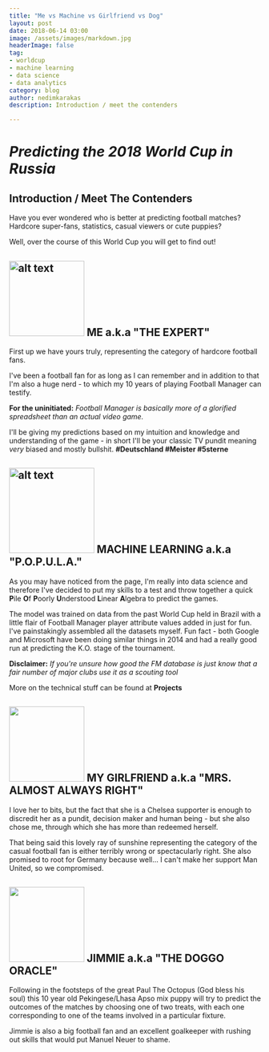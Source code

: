 ```yaml
---
title: "Me vs Machine vs Girlfriend vs Dog"
layout: post
date: 2018-06-14 03:00
image: /assets/images/markdown.jpg
headerImage: false
tag:
- worldcup
- machine learning
- data science 
- data analytics
category: blog
author: nedimkarakas
description: Introduction / meet the contenders

---
```




# *Predicting the 2018 World Cup in Russia*

## Introduction / Meet The Contenders 

Have you ever wondered who is better at predicting football matches? 
Hardcore super-fans, statistics, casual viewers or cute puppies? 

Well, over the course of this World Cup you will get to find out! 


## <img src="https://nedimkarakas.github.io/assets/images/nedim.png" alt="alt text" width="150" height="150"> ME a.k.a "THE EXPERT"

 

First up we have yours truly, representing the category of hardcore football fans. 

I've been a football fan for as long as I can remember and in addition to that I'm also a huge nerd - to which my 10 years of playing Football Manager can testify. 

 **For the uninitiated:** *Football Manager is basically more of a glorified spreadsheet than an actual video game.*

I'll be giving my predictions based on my intuition and knowledge and understanding of the game - 
in short I'll be your classic TV pundit meaning *very* biased and mostly bullshit. **#Deutschland #Meister #5sterne**




## <img src="https://ml.berkeley.edu/assets/mlab_color-e5f058901c6abd2b7d09d4d00cba0b38b36af6c373a85fd65ed10a42dbf1f0dc.png" alt="alt text" width="170" height="170"> MACHINE LEARNING a.k.a "P.O.P.U.L.A."




As you may have noticed from the page, I'm really into data science and therefore I've decided to put my skills to a test and throw together a quick **P**ile **O**f **P**oorly **U**nderstood **L**inear **A**lgebra to predict the games.

 The model was trained on data from the past World Cup held in Brazil with a little flair of Football Manager player attribute values added in just for fun. I've painstakingly assembled all the datasets myself. Fun fact - both Google and Microsoft have been doing similar things in 2014 and had a really good run at predicting the K.O. stage of the tournament. 

**Disclaimer:** *If you're unsure how good the FM database is just know that a fair number of major clubs use it as a scouting tool*



More on the technical stuff can be found at **Projects**

## <img src = "https://nedim.me/assets/images/nejra.png" width = "150" height = "150">  MY GIRLFRIEND a.k.a "MRS. ALMOST ALWAYS RIGHT"

I love her to bits, but the fact that she is a Chelsea supporter is enough to discredit her as a pundit, decision maker and human being - but she also chose me, through which she has more than redeemed herself. 

That being said this lovely ray of sunshine representing the category of the casual football fan is either terribly wrong or spectacularly right. She also promised to root for Germany because well... I can't make her support Man United, so we compromised. 


## <img src = "https://nedim.me/assets/images/jimmie.png" width = "150" height = "150"> JIMMIE a.k.a "THE DOGGO ORACLE"


Following in the footsteps of the great Paul The Octopus (God bless his soul) this 10 year old Pekingese/Lhasa Apso mix puppy will try to predict the outcomes of the matches by choosing one of two treats, with each one corresponding to one of the teams involved in a particular fixture. 

Jimmie is also a big football fan and an excellent goalkeeper with rushing out skills that would put Manuel Neuer to shame. 



